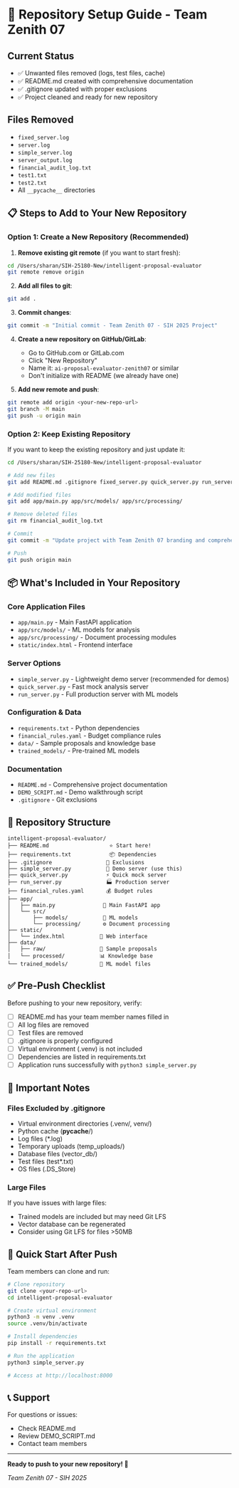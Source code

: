 # 🚀 Repository Setup Guide - Team Zenith 07

## Current Status
- ✅ Unwanted files removed (logs, test files, cache)
- ✅ README.md created with comprehensive documentation
- ✅ .gitignore updated with proper exclusions
- ✅ Project cleaned and ready for new repository

## Files Removed
- `fixed_server.log`
- `server.log`
- `simple_server.log`
- `server_output.log`
- `financial_audit_log.txt`
- `test1.txt`
- `test2.txt`
- All `__pycache__` directories

## 📋 Steps to Add to Your New Repository

### Option 1: Create a New Repository (Recommended)

1. **Remove existing git remote** (if you want to start fresh):
```bash
cd /Users/sharan/SIH-25180-New/intelligent-proposal-evaluator
git remote remove origin
```

2. **Add all files to git**:
```bash
git add .
```

3. **Commit changes**:
```bash
git commit -m "Initial commit - Team Zenith 07 - SIH 2025 Project"
```

4. **Create a new repository on GitHub/GitLab**:
   - Go to GitHub.com or GitLab.com
   - Click "New Repository"
   - Name it: `ai-proposal-evaluator-zenith07` or similar
   - Don't initialize with README (we already have one)

5. **Add new remote and push**:
```bash
git remote add origin <your-new-repo-url>
git branch -M main
git push -u origin main
```

### Option 2: Keep Existing Repository

If you want to keep the existing repository and just update it:

```bash
cd /Users/sharan/SIH-25180-New/intelligent-proposal-evaluator

# Add new files
git add README.md .gitignore fixed_server.py quick_server.py run_server.py simple_server.py static/ DEMO_SCRIPT.md

# Add modified files
git add app/main.py app/src/models/ app/src/processing/

# Remove deleted files
git rm financial_audit_log.txt

# Commit
git commit -m "Update project with Team Zenith 07 branding and comprehensive documentation"

# Push
git push origin main
```

## 📦 What's Included in Your Repository

### Core Application Files
- `app/main.py` - Main FastAPI application
- `app/src/models/` - ML models for analysis
- `app/src/processing/` - Document processing modules
- `static/index.html` - Frontend interface

### Server Options
- `simple_server.py` - Lightweight demo server (recommended for demos)
- `quick_server.py` - Fast mock analysis server
- `run_server.py` - Full production server with ML models

### Configuration & Data
- `requirements.txt` - Python dependencies
- `financial_rules.yaml` - Budget compliance rules
- `data/` - Sample proposals and knowledge base
- `trained_models/` - Pre-trained ML models

### Documentation
- `README.md` - Comprehensive project documentation
- `DEMO_SCRIPT.md` - Demo walkthrough script
- `.gitignore` - Git exclusions

## 🎯 Repository Structure

```
intelligent-proposal-evaluator/
├── README.md                   ⭐ Start here!
├── requirements.txt            📦 Dependencies
├── .gitignore                 🚫 Exclusions
├── simple_server.py           🚀 Demo server (use this)
├── quick_server.py            ⚡ Quick mock server
├── run_server.py              🏭 Production server
├── financial_rules.yaml       💰 Budget rules
├── app/
│   ├── main.py               🎯 Main FastAPI app
│   └── src/
│       ├── models/           🧠 ML models
│       └── processing/       ⚙️ Document processing
├── static/
│   └── index.html           🎨 Web interface
├── data/
│   ├── raw/                 📄 Sample proposals
│   └── processed/           📊 Knowledge base
└── trained_models/          🤖 ML model files
```

## ✅ Pre-Push Checklist

Before pushing to your new repository, verify:

- [ ] README.md has your team member names filled in
- [ ] All log files are removed
- [ ] Test files are removed
- [ ] .gitignore is properly configured
- [ ] Virtual environment (.venv) is not included
- [ ] Dependencies are listed in requirements.txt
- [ ] Application runs successfully with `python3 simple_server.py`

## 🔐 Important Notes

### Files Excluded by .gitignore
- Virtual environment directories (.venv/, venv/)
- Python cache (__pycache__/)
- Log files (*.log)
- Temporary uploads (temp_uploads/)
- Database files (vector_db/)
- Test files (test*.txt)
- OS files (.DS_Store)

### Large Files
If you have issues with large files:
- Trained models are included but may need Git LFS
- Vector database can be regenerated
- Consider using Git LFS for files >50MB

## 🚀 Quick Start After Push

Team members can clone and run:

```bash
# Clone repository
git clone <your-repo-url>
cd intelligent-proposal-evaluator

# Create virtual environment
python3 -m venv .venv
source .venv/bin/activate

# Install dependencies
pip install -r requirements.txt

# Run the application
python3 simple_server.py

# Access at http://localhost:8000
```

## 📞 Support

For questions or issues:
- Check README.md
- Review DEMO_SCRIPT.md
- Contact team members

---

**Ready to push to your new repository! 🎉**

*Team Zenith 07 - SIH 2025*
